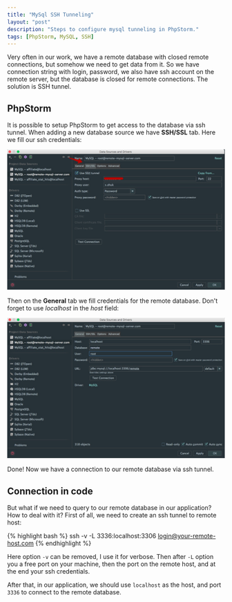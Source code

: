 ```yaml
---
title: "MySql SSH Tunneling"
layout: "post"
description: "Steps to configure mysql tunneling in PhpStorm."
tags: [PhpStorm, MySQL, SSH]
---
```


Very often in our work, we have a remote database with closed remote connections, but somehow we need to get data from it. So we have connection string with login, password, we also have ssh account on the remote server, but the database is closed for remote connections.
The solution is SSH tunnel.

## PhpStorm
It is possible to setup PhpStorm to get access to the database via ssh tunnel. When adding a new database source we have **SSH/SSL** tab. Here we fill our ssh credentials:

<div class="row">
<div class="col-sm-7">
<p class="text-center image">
    <img src="/assets/images/posts/mysql-ssh/storm-1.jpg" alt="cgn-edit" class="">
</p>
</div>
</div>

Then on the **General** tab we fill credentials for the remote database. Don't forget to use *localhost* in the *host* field:

<p class="text-center image">
    <img src="/assets/images/posts/mysql-ssh/storm-2.jpg" alt="cgn-edit" class="">
</p>

Done! Now we have a connection to our remote database via ssh tunnel.

## Connection in code
But what if we need to query to our remote database in our application? How to deal with it?
First of all, we need to create an ssh tunnel to remote host:

{% highlight bash %}
ssh -v -L 3336:localhost:3306 login@your-remote-host.com
{% endhighlight %}

Here option `-v` can be removed, I use it for verbose. Then after `-L` option you a free port on your machine, then the port on the remote host, and at the end your ssh credentials.

After that, in our application, we should use `localhost` as the host, and port `3336` to connect to the remote database.
